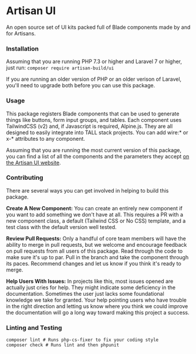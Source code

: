 # Artisan UI
An open source set of UI kits packed full of Blade components made by and for Artisans. 

### Installation

Assuming that you are running PHP 7.3 or higher and Laravel 7 or higher, just run:
`composer require artisan-build/ui`

If you are running an older version of PHP or an older verison of Laravel, you'll need to upgrade both before you can use this package.

### Usage

This package registers Blade components that can be used to generate things like buttons, form input groups, and tables. Each component uses TailwindCSS (v2) and, if Javascript is required, Alpine.js. They are all designed to easily integrate into TALL stack projects. You can add wire:* or x-* attributes to any component.

Assuming that you are running the most current version of this package, you can find a list of all the components and the parameters they accept [on the Artisan UI website](https://artisanui.com).

### Contributing

There are several ways you can get involved in helping to build this package.

__Create A New Component:__ You can create an entirely new component if you want to add something we don't have at all. This requires a PR with a new component class, a default (Tailwind CSS or No CSS) template, and a test class with the default version well tested.

__Review Pull Requests:__ Only a handful of core team members will have the ability to merge in pull requests, but we welcome and encourage feedback on pull requests from all users of this package. Read through the code to make sure it's up to par. Pull in the branch and take the component through its paces. Recommend changes and let us know if you think it's ready to merge.

__Help Users With Issues:__ In projects like this, most issues opened are actually just cries for help. They might indicate some deficiency in the documentation. Sometimes the user just lacks some foundational knowledge we take for granted. Your help pointing users who have trouble in the right direction and letting us know where you think we could improve the documentation will go a long way toward making this project a success.

### Linting and Testing

```shell script
composer lint # Runs php-cs-fixer to fix your coding style
composer check # Runs lint and then phpunit
```
